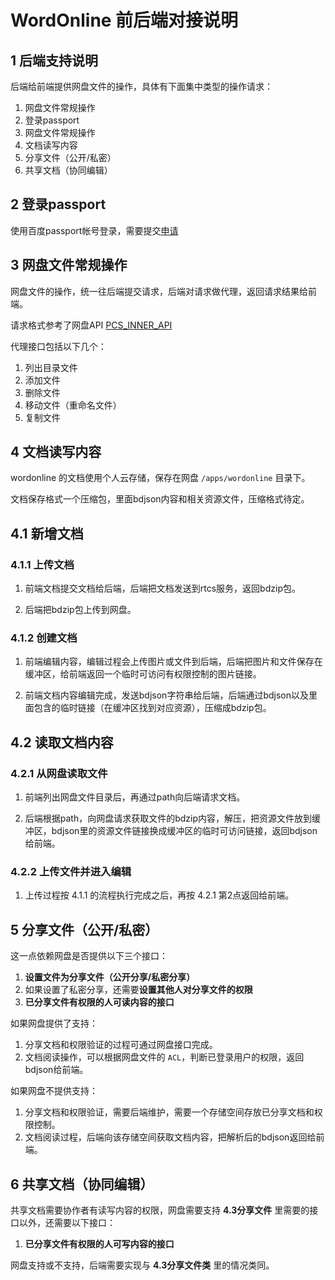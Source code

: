 WordOnline 前后端对接说明
==========

## 1 后端支持说明

后端给前端提供网盘文件的操作，具体有下面集中类型的操作请求：

1. 网盘文件常规操作
2. 登录passport
3. 网盘文件常规操作
4. 文档读写内容
5. 分享文件（公开/私密）
5. 共享文档（协同编辑）

## 2 登录passport

使用百度passport帐号登录，需要提交[申请](http://passport.sys.baidu.com)

## 3 网盘文件常规操作

网盘文件的操作，统一往后端提交请求，后端对请求做代理，返回请求结果给前端。

请求格式参考了网盘API [PCS_INNER_API](http://wiki.babel.baidu.com/twiki/bin/view/Com/Main/PCS_INNER_API)

代理接口包括以下几个：

1. 列出目录文件
2. 添加文件
3. 删除文件
4. 移动文件（重命名文件）
5. 复制文件

## 4 文档读写内容

wordonline 的文档使用个人云存储，保存在网盘 `/apps/wordonline` 目录下。

文档保存格式一个压缩包，里面bdjson内容和相关资源文件，压缩格式待定。

## 4.1 新增文档

### 4.1.1 上传文档

1. 前端文档提交文档给后端，后端把文档发送到rtcs服务，返回bdzip包。

2. 后端把bdzip包上传到网盘。

### 4.1.2 创建文档

1. 前端编辑内容，编辑过程会上传图片或文件到后端，后端把图片和文件保存在缓冲区，给前端返回一个临时可访问有权限控制的图片链接。

2. 前端文档内容编辑完成，发送bdjson字符串给后端，后端通过bdjson以及里面包含的临时链接（在缓冲区找到对应资源），压缩成bdzip包。

## 4.2 读取文档内容

### 4.2.1 从网盘读取文件

1. 前端列出网盘文件目录后，再通过path向后端请求文档。

2. 后端根据path，向网盘请求获取文件的bdzip内容，解压，把资源文件放到缓冲区，bdjson里的资源文件链接换成缓冲区的临时可访问链接，返回bdjson给前端。

### 4.2.2 上传文件并进入编辑

1. 上传过程按 4.1.1 的流程执行完成之后，再按 4.2.1 第2点返回给前端。

## 5 分享文件（公开/私密）

这一点依赖网盘是否提供以下三个接口：

1. **设置文件为分享文件（公开分享/私密分享）**
2. 如果设置了私密分享，还需要**设置其他人对分享文件的权限**
3. **已分享文件有权限的人可读内容的接口**

如果网盘提供了支持：

1. 分享文档和权限验证的过程可通过网盘接口完成。
2. 文档阅读操作，可以根据网盘文件的 `ACL`，判断已登录用户的权限，返回bdjson给前端。

如果网盘不提供支持：

1. 分享文档和权限验证，需要后端维护，需要一个存储空间存放已分享文档和权限控制。
2. 文档阅读过程，后端向该存储空间获取文档内容，把解析后的bdjson返回给前端。

## 6 共享文档（协同编辑）

共享文档需要协作者有读写内容的权限，网盘需要支持 **4.3分享文件** 里需要的接口以外，还需要以下接口：

1. **已分享文件有权限的人可写内容的接口**

网盘支持或不支持，后端需要实现与 **4.3分享文件类** 里的情况类同。

